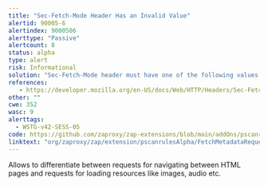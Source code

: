 ```yaml
---
title: "Sec-Fetch-Mode Header Has an Invalid Value"
alertid: 90005-6
alertindex: 9000506
alerttype: "Passive"
alertcount: 8
status: alpha
type: alert
risk: Informational
solution: "Sec-Fetch-Mode header must have one of the following values: cors, no-cors, navigate, same-origin, or websocket."
references:
   - https://developer.mozilla.org/en-US/docs/Web/HTTP/Headers/Sec-Fetch-Mode
other: ""
cwe: 352
wasc: 9
alerttags: 
  - WSTG-v42-SESS-05
code: https://github.com/zaproxy/zap-extensions/blob/main/addOns/pscanrulesAlpha/src/main/java/org/zaproxy/zap/extension/pscanrulesAlpha/FetchMetadataRequestHeadersScanRule.java
linktext: "org/zaproxy/zap/extension/pscanrulesAlpha/FetchMetadataRequestHeadersScanRule.java"
---
```

Allows to differentiate between requests for navigating between HTML pages and requests for loading resources like images, audio etc.
